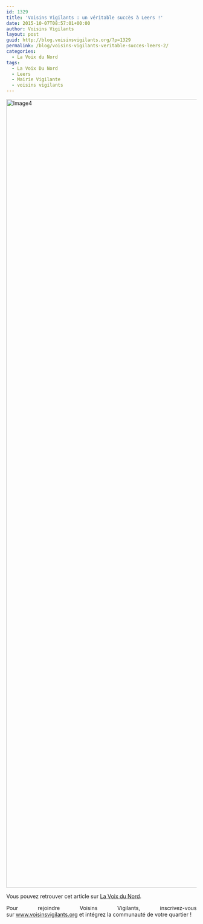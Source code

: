 ```yaml
---
id: 1329
title: 'Voisins Vigilants : un véritable succès à Leers !'
date: 2015-10-07T08:57:01+00:00
author: Voisins Vigilants
layout: post
guid: http://blog.voisinsvigilants.org/?p=1329
permalink: /blog/voisins-vigilants-veritable-succes-leers-2/
categories:
  - La Voix du Nord
tags:
  - La Voix Du Nord
  - Leers
  - Mairie Vigilante
  - voisins vigilants
---
```

[<img class="aligncenter size-full wp-image-1330" src="http://blog.voisinsvigilants.org/wp-content/uploads/2015/10/Image4.jpg" alt="Image4" width="953" height="2081" />](http://blog.voisinsvigilants.org/wp-content/uploads/2015/10/Image4.jpg)

<p style="text-align: justify;">
  Vous pouvez retrouver cet article sur <a href="http://www.lavoixdunord.fr/region/leers-la-reunion-publique-sur-le-dispositif-voisins-ia24b58795n3034641">La Voix du Nord</a>.
</p>

<p style="text-align: justify;">
  Pour rejoindre Voisins Vigilants, inscrivez-vous sur <a href="http://www.voisinsvigilants.org">www.voisinsvigilants.org</a> et intégrez la communauté de votre quartier !
</p>